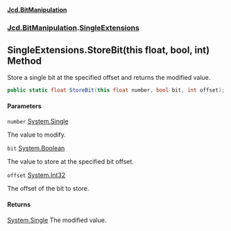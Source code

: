 #### [Jcd.BitManipulation](index 'index')
### [Jcd.BitManipulation](Jcd.BitManipulation 'Jcd.BitManipulation').[SingleExtensions](Jcd.BitManipulation.SingleExtensions 'Jcd.BitManipulation.SingleExtensions')

## SingleExtensions.StoreBit(this float, bool, int) Method

Store a single bit at the specified offset and returns the modified value.

```csharp
public static float StoreBit(this float number, bool bit, int offset);
```
#### Parameters

<a name='Jcd.BitManipulation.SingleExtensions.StoreBit(thisfloat,bool,int).number'></a>

`number` [System.Single](https://docs.microsoft.com/en-us/dotnet/api/System.Single 'System.Single')

The value to modify.

<a name='Jcd.BitManipulation.SingleExtensions.StoreBit(thisfloat,bool,int).bit'></a>

`bit` [System.Boolean](https://docs.microsoft.com/en-us/dotnet/api/System.Boolean 'System.Boolean')

The value to store at the specified bit offset.

<a name='Jcd.BitManipulation.SingleExtensions.StoreBit(thisfloat,bool,int).offset'></a>

`offset` [System.Int32](https://docs.microsoft.com/en-us/dotnet/api/System.Int32 'System.Int32')

The offset of the bit to store.

#### Returns
[System.Single](https://docs.microsoft.com/en-us/dotnet/api/System.Single 'System.Single')
The modified value.